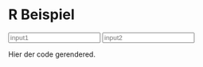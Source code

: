 # R Beispiel

<div class="rExample">
  <div></div>
  <input placeholder="input1" class="input1" type="text">
  <input placeholder="input2" class="input2" type="text">
</div>

<notes>

Hier der code gerendered.

</notes>


